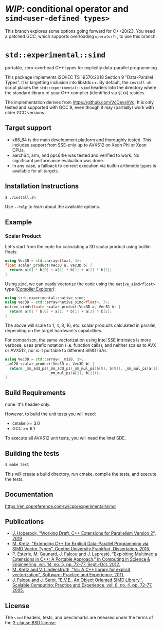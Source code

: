 # *WIP*: conditional operator and `simd<user-defined types>`
This branch explores some options going forward for C++20/23. You need a 
patched GCC, which supports overloading `operator?:`, to use this branch.

# `std::experimental::simd`
portable, zero-overhead C++ types for explicitly data-parallel programming

This package implements ISO/IEC TS 19570:2018 Section 9 "Data-Parallel Types".
It is targetting inclusion into libstdc++. By default, the `install.sh` script
places the `std::experimental::simd` headers into the directory where the
standard library of your C++ compiler (identified via `$CXX`) resides.

The implementation derives from https://github.com/VcDevel/Vc.
It is only tested and supported with GCC 9, even though it may (partially) work
with older GCC versions.

## Target support

* x86_64 is the main development platform and thoroughly tested. This includes
  support from SSE-only up to AVX512 on Xeon Phi or Xeon CPUs.
* aarch64, arm, and ppc64le was tested and verified to work. No significant 
  performance evaluation was done.
* In any case, a fallback to correct execution via builtin arthmetic types is
  available for all targets.

## Installation Instructions

```sh
$ ./install.sh
```

Use `--help` to learn about the available options.

## Example

### Scalar Product

Let's start from the code for calculating a 3D scalar product using builtin floats:
```cpp
using Vec3D = std::array<float, 3>;
float scalar_product(Vec3D a, Vec3D b) {
  return a[0] * b[0] + a[1] * b[1] + a[2] * b[2];
}
```

Using `simd`, we can easily vectorize the code using the `native_simd<float>` 
type ([Compiler Explorer](https://godbolt.org/z/AXAe8K)):
```cpp
using std::experimental::native_simd;
using Vec3D = std::array<native_simd<float>, 3>;
native_simd<float> scalar_product(Vec3D a, Vec3D b) {
  return a[0] * b[0] + a[1] * b[1] + a[2] * b[2];
}
```

The above will scale to 1, 4, 8, 16, etc. scalar products calculated in parallel, depending
on the target hardware's capabilities.

For comparison, the same vectorization using Intel SSE intrinsics is more verbose, uses
prefix notation (i.e. function calls), and neither scales to AVX or AVX512, nor is it
portable to different SIMD ISAs:
```cpp
using Vec3D = std::array<__m128, 3>;
__m128 scalar_product(Vec3D a, Vec3D b) {
  return _mm_add_ps(_mm_add_ps(_mm_mul_ps(a[0], b[0]), _mm_mul_ps(a[1], b[1])),
                    _mm_mul_ps(a[2], b[2]));
}
```

## Build Requirements

none. It's header-only.

However, to build the unit tests you will need:
* cmake >= 3.0
* GCC >= 9.1

To execute all AVX512 unit tests, you will need the Intel SDE.

## Building the tests

```sh
$ make test
```

This will create a build directory, run cmake, compile the tests, and execute the tests.

## Documentation

https://en.cppreference.com/w/cpp/experimental/simd

## Publications

* [J. Hoberock, "Working Draft, C++ Extensions for Parallelism Version 2",
  2019](https://wg21.link/N4808)
* [M. Kretz, "Extending C++ for Explicit Data-Parallel Programming via SIMD
  Vector Types", Goethe University Frankfurt, Dissertation,
  2015.](http://publikationen.ub.uni-frankfurt.de/frontdoor/index/index/docId/38415)
* [P. Esterie, M. Gaunard, J. Falcou and J. Lapresté, "Exploiting Multimedia Extensions
  in C++: A Portable Approach," in Computing in Science & Engineering, vol. 14, no. 5,
  pp. 72-77, Sept.-Oct. 2012.](https://dx.doi.org/10.1109/MCSE.2012.96)
* [M. Kretz and V. Lindenstruth, "Vc: A C++ library for explicit
  vectorization", Software: Practice and Experience,
  2011.](http://dx.doi.org/10.1002/spe.1149)
* [J. Falcou and J. Serot, "E.V.E., An Object Oriented SIMD Library.",
  Scalable Computing: Practice and Experience, vol. 6, no. 4, pp. 72-77,
  2005.](https://www.scpe.org/index.php/scpe/article/view/345/0)


## License

The `simd` headers, tests, and benchmarks are released under the terms of the
[3-clause BSD license](http://opensource.org/licenses/BSD-3-Clause).

